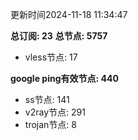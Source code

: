 更新时间2024-11-18 11:34:47

**总订阅: 23**
**总节点: 5757**
- vless节点: 17

**google ping有效节点: 440**
- ss节点: 141
- v2ray节点: 291
- trojan节点: 8
